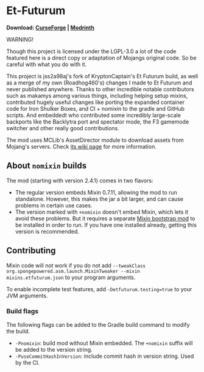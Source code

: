 # Et-Futurum

**Download: [CurseForge](https://www.curseforge.com/minecraft/mc-mods/et-futurum-requiem/files) | [Modrinth](https://modrinth.com/mod/etfuturum/versions)**

WARNING!

Though this project is licensed under the LGPL-3.0 a lot of the code featured here is a direct copy or adaptation of Mojangs original code. So be careful with what you do with it.

This project is jss2a98aj's fork of KryptonCaptain's Et Futurum build, as well as a merge of my own (Roadhog460's) changes I made to Et Futurum and never published anywhere. Thanks to other incredible notable contributors such as makamys among various things, including helping setup mixins, contributed hugely useful changes like porting the expanded container code for Iron Shulker Boxes, and CI + nomixin to the gradle and GitHub scripts. And embeddedt who contributed some incredibly large-scale backports like the Backlytra port and spectator mode, the F3 gamemode switcher and other really good contributions.

The mod uses MCLib's AssetDirector module to download assets from Mojang's servers. Check [its wiki page](https://github.com/makamys/MCLib/wiki/AssetDirector) for more information.

## About `nomixin` builds

The mod (starting with version 2.4.1) comes in two flavors:
* The regular version embeds Mixin 0.7.11, allowing the mod to run standalone. However, this makes the jar a bit larger, and can cause problems in certain use cases.
* The version marked with `+nomixin` doesn't embed Mixin, which lets it avoid these problems. But it requires a separate [Mixin bootstrap mod](https://gist.github.com/makamys/7cb74cd71d93a4332d2891db2624e17c#mixin-bootstrap-mods) to be installed in order to run. If you have one installed already, getting this version is recommended.

## Contributing

Mixin code will not work if you do not add `--tweakClass org.spongepowered.asm.launch.MixinTweaker --mixin mixins.etfuturum.json` to your program arguments.

To enable incomplete test features, add `-Detfuturum.testing=true` to your JVM arguments.

### Build flags

The following flags can be added to the Gradle build command to modify the build.

* `-Pnomixin`: build mod without Mixin embedded. The `+nomixin` suffix will be added to the version string.
* `-PuseCommitHashInVersion`: include commit hash in version string. Used by the CI.
